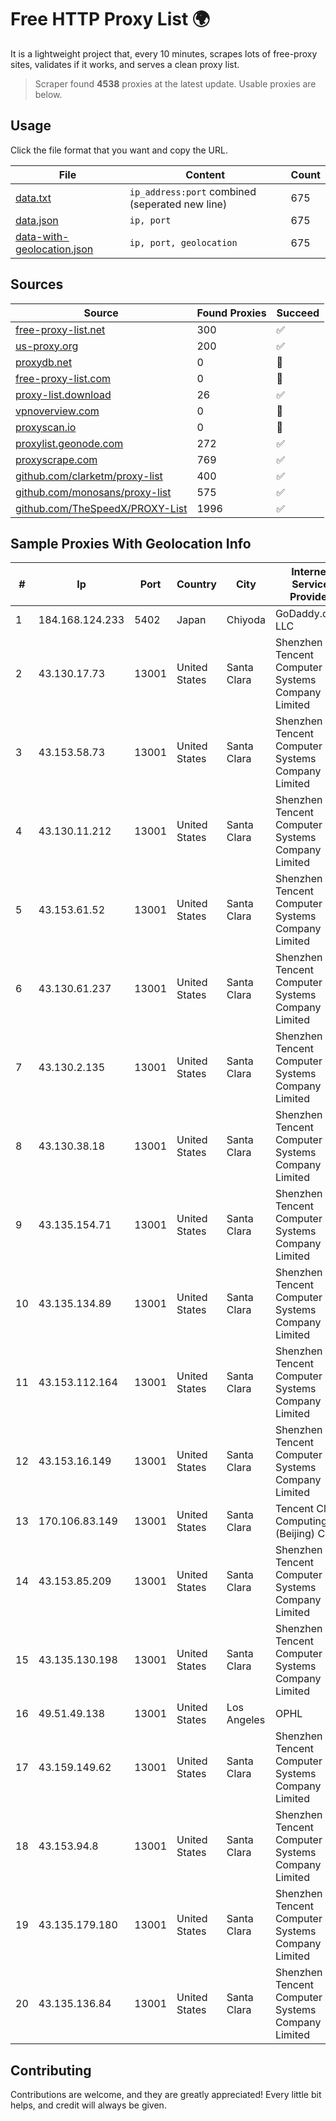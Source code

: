 
# Free HTTP Proxy List 🌍

It is a lightweight project that, every 10 minutes, scrapes lots of free-proxy sites, validates if it works, and serves a clean proxy list.


> Scraper found **4538** proxies at the latest update. Usable proxies are below.

## Usage

Click the file format that you want and copy the URL.


|File|Content|Count|
|----|-------|-----|
|[data.txt](https://raw.githubusercontent.com/themiralay/Proxy-List-World/master/data.txt)|`ip_address:port` combined (seperated new line)|675|
|[data.json](https://raw.githubusercontent.com/themiralay/Proxy-List-World/master/data.json)|`ip, port`|675|
|[data-with-geolocation.json](https://raw.githubusercontent.com/themiralay/Proxy-List-World/master/data-with-geolocation.json)|`ip, port, geolocation`|675|

## Sources

|Source|Found Proxies|Succeed|
|------|-------------|-------|
|[free-proxy-list.net](https://free-proxy-list.net)|300|✅|
|[us-proxy.org](https://www.us-proxy.org)|200|✅|
|[proxydb.net](http://proxydb.net)|0|🚫|
|[free-proxy-list.com](https://free-proxy-list.com/?page=&port=&type%5B%5D=http&type%5B%5D=https&up_time=0&search=Search)|0|🚫|
|[proxy-list.download](https://www.proxy-list.download/HTTP)|26|✅|
|[vpnoverview.com](https://vpnoverview.com/privacy/anonymous-browsing/free-proxy-servers)|0|🚫|
|[proxyscan.io](https://www.proxyscan.io)|0|🚫|
|[proxylist.geonode.com](https://proxylist.geonode.com/api/proxy-list?limit=300&page=1&sort_by=lastChecked&sort_type=desc&protocols=http,https)|272|✅|
|[proxyscrape.com](https://api.proxyscrape.com/v2/?request=displayproxies&protocol=http&timeout=10000&country=all&ssl=all&anonymity=all)|769|✅|
|[github.com/clarketm/proxy-list](https://raw.githubusercontent.com/clarketm/proxy-list/master/proxy-list-raw.txt)|400|✅|
|[github.com/monosans/proxy-list](https://raw.githubusercontent.com/monosans/proxy-list/main/proxies/http.txt)|575|✅|
|[github.com/TheSpeedX/PROXY-List](https://raw.githubusercontent.com/TheSpeedX/PROXY-List/master/http.txt)|1996|✅|


## Sample Proxies With Geolocation Info

|#|Ip|Port|Country|City|Internet Service Provider|
|-|--|----|-------|----|-------------------------|
|1|184.168.124.233|5402|Japan|Chiyoda|GoDaddy.com, LLC|
|2|43.130.17.73|13001|United States|Santa Clara|Shenzhen Tencent Computer Systems Company Limited|
|3|43.153.58.73|13001|United States|Santa Clara|Shenzhen Tencent Computer Systems Company Limited|
|4|43.130.11.212|13001|United States|Santa Clara|Shenzhen Tencent Computer Systems Company Limited|
|5|43.153.61.52|13001|United States|Santa Clara|Shenzhen Tencent Computer Systems Company Limited|
|6|43.130.61.237|13001|United States|Santa Clara|Shenzhen Tencent Computer Systems Company Limited|
|7|43.130.2.135|13001|United States|Santa Clara|Shenzhen Tencent Computer Systems Company Limited|
|8|43.130.38.18|13001|United States|Santa Clara|Shenzhen Tencent Computer Systems Company Limited|
|9|43.135.154.71|13001|United States|Santa Clara|Shenzhen Tencent Computer Systems Company Limited|
|10|43.135.134.89|13001|United States|Santa Clara|Shenzhen Tencent Computer Systems Company Limited|
|11|43.153.112.164|13001|United States|Santa Clara|Shenzhen Tencent Computer Systems Company Limited|
|12|43.153.16.149|13001|United States|Santa Clara|Shenzhen Tencent Computer Systems Company Limited|
|13|170.106.83.149|13001|United States|Santa Clara|Tencent Cloud Computing (Beijing) Co|
|14|43.153.85.209|13001|United States|Santa Clara|Shenzhen Tencent Computer Systems Company Limited|
|15|43.135.130.198|13001|United States|Santa Clara|Shenzhen Tencent Computer Systems Company Limited|
|16|49.51.49.138|13001|United States|Los Angeles|OPHL|
|17|43.159.149.62|13001|United States|Santa Clara|Shenzhen Tencent Computer Systems Company Limited|
|18|43.153.94.8|13001|United States|Santa Clara|Shenzhen Tencent Computer Systems Company Limited|
|19|43.135.179.180|13001|United States|Santa Clara|Shenzhen Tencent Computer Systems Company Limited|
|20|43.135.136.84|13001|United States|Santa Clara|Shenzhen Tencent Computer Systems Company Limited|



## Contributing

Contributions are welcome, and they are greatly appreciated! Every
little bit helps, and credit will always be given.

